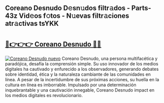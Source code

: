 ## Coreano Desnudo D𝚎sn𝚞dos filtr𝚊dos - Parts-43z Vid𝚎os f𝚘tos - N𝚞evas filtr𝚊ciones atr𝚊ctivas tsYKK

# <h2><a href="http://mb0s6ou.tromn.icu/?c=Coreano+Desnudo">🔗👉👉👉 Coreano Desnudo 🔗🔗</a></h2>

[![Coreano Desnudo nuevo](https://i.imgur.com/pEAQMta.gif)](http://mb0s6ou.tromn.icu/?c=Coreano+Desnudo)
Coreano Desnudo, una persona multifacética y paradójica, desafía la comprensión simple. Su uso innovador de los medios digitales ha cautivado y enfurecido a los observadores, generando debates sobre identidad, ética y la naturaleza cambiante de las comunidades en línea. A pesar de la incertidumbre de sus próximas acciones, su huella en la cultura en línea es imborrable. Impulsado por una determinación inquebrantable y una cautivación innegable, Coreano Desnudo impact en los medios digitales es revolucionario.
